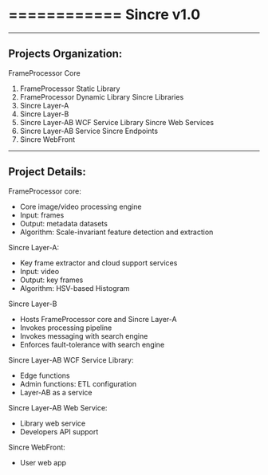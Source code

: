 ============
Sincre v1.0
============

---------------------
Projects Organization:
----------------------
FrameProcessor Core
1.   FrameProcessor Static Library
2.   FrameProcessor Dynamic Library
Sincre Libraries
3.   Sincre Layer-A
4.   Sincre Layer-B
5.   Sincre Layer-AB WCF Service Library
Sincre Web Services
6.   Sincre Layer-AB Service
Sincre Endpoints
7.   Sincre WebFront

-------------------
Project Details:
-------------------
FrameProcessor core:
 - Core image/video processing engine
 - Input: frames
 - Output: metadata datasets
- Algorithm: Scale-invariant feature detection and extraction

Sincre Layer-A:
 - Key frame extractor and cloud support services
 - Input: video
 - Output: key frames
 - Algorithm: HSV-based Histogram 

Sincre Layer-B
 - Hosts FrameProcessor core and Sincre Layer-A 
 - Invokes processing pipeline
 - Invokes messaging with search engine
 - Enforces fault-tolerance with search engine
 
Sincre Layer-AB WCF Service Library:
 - Edge functions 
 - Admin functions: ETL configuration
 - Layer-AB as a service 
 
Sincre Layer-AB Web Service:
 - Library web service
 - Developers API support

Sincre WebFront:
 - User web app

